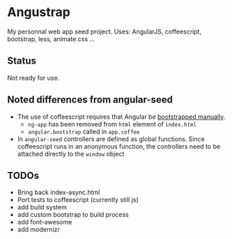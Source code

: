 # Angustrap

My personnal web app seed project. 
Uses: AngularJS, coffeescript, bootstrap, less, animate.css ... 

## Status

Not ready for use.

## Noted differences from angular-seed
* The use of coffeescript requires that Angular be [bootstrapped manually](http://docs.angularjs.org/guide/bootstrap).
	* `ng-app` has been removed from `html` element of `index.html`
	* `angular.bootstrap` called in  `app.coffee`
* In `angular-seed` controllers are defined as global functions.  Since coffeescript runs in an anonymous function, the controllers need to be attached directly to the `window` object

## TODOs

* Bring back index-async.html
* Port tests to coffeescript (currently still js)
* add build system
* add custom bootstrap to build process
* add font-awesome 
* add modernizr
